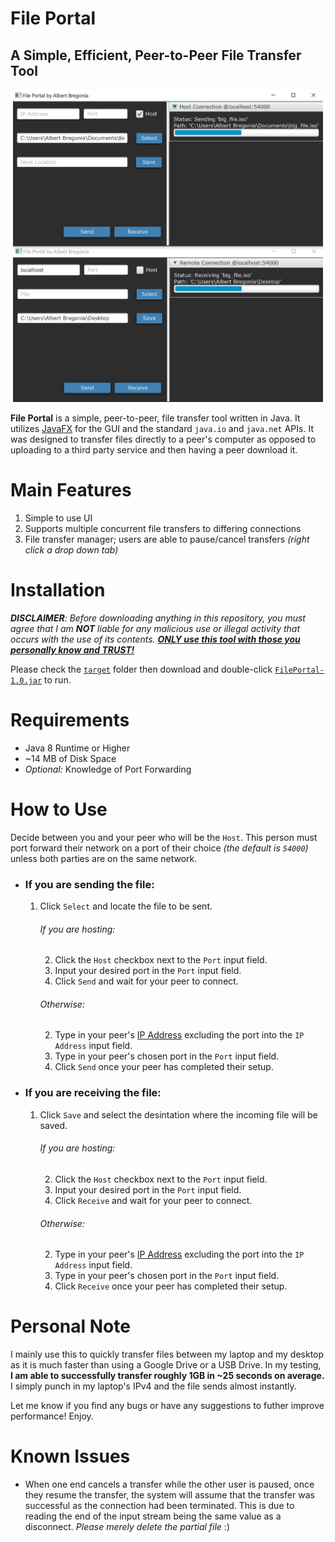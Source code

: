 # File Portal
## A Simple, Efficient, Peer-to-Peer File Transfer Tool

<p align="center">
  <img title="Tool" src="/src/main/resources/fp2.png" height="500px"></img>
</p>

**File Portal** is a simple, peer-to-peer, file transfer tool written in Java. It utilizes [JavaFX](https://openjfx.io/) for the GUI and the standard `java.io` and `java.net` APIs. It was designed to transfer files directly to a peer's computer as opposed to uploading to a third party service and then having a peer download it.

# Main Features
1. Simple to use UI
2. Supports multiple concurrent file transfers to differing connections
3. File transfer manager; users are able to pause/cancel transfers *(right click a drop down tab)*

# Installation
***DISCLAIMER**: Before downloading anything in this repository, you must agree that I am **NOT** liable for any malicious use or illegal activity that occurs with the use of its contents. **<ins>ONLY use this tool with those you personally know and TRUST!</ins>***

Please check the [`target`](https://github.com/albertbregonia/File-Portal/tree/master/target) folder then download and double-click [`FilePortal-1.0.jar`](https://github.com/albertbregonia/File-Portal/blob/master/target/FilePortal-1.0.jar) to run.

# Requirements
- Java 8 Runtime or Higher
- ~14 MB of Disk Space
- *Optional:* Knowledge of Port Forwarding

# How to Use
Decide between you and your peer who will be the `Host`. This person must port forward their network on a port of their choice *(the default is `54000`)* unless both parties are on the same network.
- ### If you are sending the file:
  1. Click `Select` and locate the file to be sent.
      ###### If you are hosting:
        2. Click the `Host` checkbox next to the `Port` input field.
        3. Input your desired port in the `Port` input field.
        4. Click `Send` and wait for your peer to connect.
      ###### Otherwise:
        2. Type in your peer's [IP Address](https://www.whatsmyip.org/) excluding the port into the `IP Address` input field.
        3. Type in your peer's chosen port in the `Port` input field.
        4. Click `Send` once your peer has completed their setup.
- ### If you are receiving the file:
  1. Click `Save` and select the desintation where the incoming file will be saved.
      ###### If you are hosting:
        2. Click the `Host` checkbox next to the `Port` input field.
        3. Input your desired port in the `Port` input field.
        4. Click `Receive` and wait for your peer to connect.
      ###### Otherwise:
        2. Type in your peer's [IP Address](https://www.whatsmyip.org/) excluding the port into the `IP Address` input field.
        3. Type in your peer's chosen port in the `Port` input field.
        4. Click `Receive` once your peer has completed their setup.

# Personal Note
I mainly use this to quickly transfer files between my laptop and my desktop as it is much faster than using a Google Drive or a USB Drive. In my testing, **I am able to successfully transfer roughly 1GB in ~25 seconds on average.** I simply punch in my laptop's IPv4 and the file sends almost instantly.

Let me know if you find any bugs or have any suggestions to futher improve performance! Enjoy.

# Known Issues
- When one end cancels a transfer while the other user is paused, once they resume the transfer, the system will assume that the transfer was successful as the connection had been terminated. This is due to reading the end of the input stream being the same value as a disconnect. *Please merely delete the partial file* :)